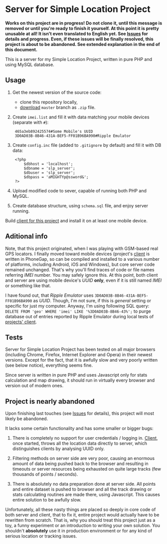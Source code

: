 # Server for Simple Location Project

**Works on this project are in progress! Do not clone it, until this message is removed or until you're ready to finish it yourself. At this point it is pretty unusable at all! It isn't even translated to English yet. See [Issues](https://github.com/trejder/slp-server/issues) for details and progress. Even, if these issues will be finally resolved, this project is about to be abandoned. See extended explanation in the end of this document.**

This is a server for my Simple Location Project, written in pure PHP and using MySQL database.

## Usage

1. Get the newest version of the source code:
    - clone this repository locally,
    - [download](https://github.com/trejder/slp-server/archive/master.zip) `master` branch as `.zip` file.
2. Create `imei.list` and fill it with data matching your mobile devices (separate with `#`):

        465a3eb892425574#Some Mobile's UUID
        3D0AD03B-8B46-431A-BEF5-FF01B96BA990#Ripple Emulator

3. Create `config.inc` file (added to `.gitignore` by default) and fill it with DB data:
 
        <?php 
            $dbhost = 'localhost';
            $dbname = 'slp_server';
            $dbuser = 'slp_server';
            $dbpass = 'aMIGHTYp@ssword&';
        ?>

4. Upload modified code to sever, capable of running both PHP and MySQL.
5. Create database structure, using `schema.sql` file, and enjoy server running.

Build [client for this project](https://github.com/trejder/slp-client) and install it on at least one mobile device.

## Aditional info

Note, that this project originated, when I was playing with GSM-based real GPS locators. I finally moved toward mobile devices (project's [client](https://github.com/trejder/slp-client) is written in PhoneGap, so can be compiled and installed to a various number of platforms, including Android, iOS and Windows), but core server code remained unchanged. That's why you'll find traces of code or file names referring _IMEI_ number. You may safely ignore this. At this point, both client and server are using mobile device's _UUID_ **only**, even if it is still named _IMEI_ or something like that.

I have found out, that _Ripple Emulator_ uses `3D0AD03B-8B46-431A-BEF5-FF01B96BA990` as _UUID_. Though, I'm not sure, if this is _general_ setting or specific for just my computer. Anyway, I'm using following SQL query: `DELETE FROM 'geo' WHERE 'imei' LIKE '%3D0AD03B-8B46-43%';` to purge database out of entries reported by Ripple Emulator during local tests of [projects' client](https://github.com/trejder/slp-client).

## Tests

Server for Simple Location Project has been tested on all major browsers (including Chrome, Firefox, Internet Explorer and Opera) in their newest versions. Except for the fact, that it is awfully slow and very poorly written (see below notice), everything seems fine.

Since server is written in pure PHP and uses Javascript only for stats calculation and map drawing, it should run in virtually every browser and version out of modern ones.

## Project is nearly abandoned

Upon finishing last touches (see [Issues](https://github.com/trejder/slp-server/issues) for details), this project will most likely be abandoned.

It lacks some certain functionality and has some smaller or bigger bugs:

1. There is completely no support for user credentials / logging in. [Client](https://github.com/trejder/slp-client), once started, throws all the location data directly to server, which distinguishes clients by analysing UUID only.

2. Filtering methods on server side are very poor, causing an enormous amount of data being pushed back to the browser and resulting in timeouts or server resources being exhausted on quite large tracks (few thousands of points / seconds).

3. There is absolutely no data preparation done at server side. All points and entire dataset is pushed to browser and all the track drawing or stats calculating routines are made there, using Javascript. This causes entire solution to be awfully slow.

Unfortunately, all these nasty things are placed so deeply in core code of both server and client, that to fix it, entire project would actually have to be rewritten from scratch. That is, why you should treat this project just as a toy, a funny experiment or an introduction to writing your own solution. You shouldn't **absolutely** use it in production environment or for any kind of serious location or tracking issues.
